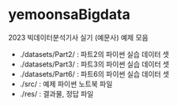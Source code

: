# yemoonsaBigdata
2023 빅데이터분석기사 실기 (예문사) 예제 모음

- ./datasets/Part2/ : 파트2의 파이썬 실습 데이터 셋
- ./datasets/Part3/ : 파트3의 파이썬 실습 데이터 셋
- ./datasets/Part6/ : 파트6의 파이썬 실습 데이터 셋
- ./src/ : 예제 파이썬 노트북 파일
- ./res/ : 결과물, 정답 파일
